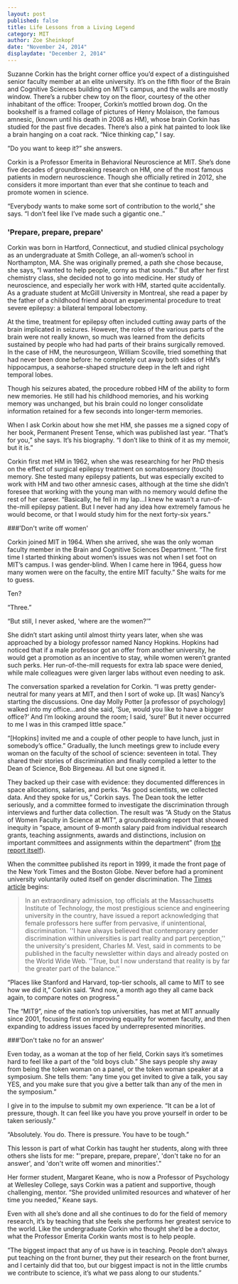 ```yaml
---
layout: post
published: false
title: Life Lessons from a Living Legend
category: MIT
author: Zoe Sheinkopf
date: "November 24, 2014"
displaydate: "December 2, 2014"
---
```


Suzanne Corkin has the bright corner office you’d expect of a distinguished senior faculty member at an elite university. It’s on the fifth floor of the Brain and Cognitive Sciences building on MIT’s campus, and the walls are mostly window. There’s a rubber chew toy on the floor, courtesy of the other inhabitant of the office: Trooper, Corkin’s mottled brown dog. On the bookshelf is a framed collage of pictures of Henry Molaison, the famous amnesic, (known until his death in 2008 as HM), whose brain Corkin has studied for the past five decades. There’s also a pink hat painted to look like a brain hanging on a coat rack. “Nice thinking cap,” I say.

“Do you want to keep it?” she answers.

Corkin is a Professor Emerita in Behavioral Neuroscience at MIT. She’s done five decades of groundbreaking research on HM, one of the most famous patients in modern neuroscience. Though she officially retired in 2012, she considers it more important than ever that she continue to teach and promote women in science. 

“Everybody wants to make some sort of contribution to the world,” she says. “I don’t feel like I’ve made such a gigantic one..”

### 'Prepare, prepare, prepare'

Corkin was born in Hartford, Connecticut, and studied clinical psychology as an undergraduate at Smith College, an all-women’s school in Northampton, MA. She was originally premed, a path she chose because, she says, “I wanted to help people, corny as that sounds.” But after her first chemistry class, she decided not to go into medicine. Her study of neuroscience, and especially her work with HM, started quite accidentally. As a graduate student at McGill University in Montreal, she read a paper by the father of a childhood friend about an experimental procedure to treat severe epilepsy: a bilateral temporal lobectomy.

At the time, treatment for epilepsy often included cutting away parts of the brain implicated in seizures. However, the roles of the various parts of the brain were not really known, so much was learned from the deficits sustained by people who had had parts of their brains surgically removed. In the case of HM, the neurosurgeon, William Scoville, tried something that had never been done before: he completely cut away both sides of HM’s hippocampus, a seahorse-shaped structure deep in the left and right temporal lobes.

Though his seizures abated, the procedure robbed HM of the ability to form new memories. He still had his childhood memories, and his working memory was unchanged, but his brain could no longer consolidate information retained for a few seconds into longer-term memories.

When I ask Corkin about how she met HM, she passes me a signed copy of her book, Permanent Present Tense, which was published last year. “That’s for you,” she says. It’s his biography. “I don’t like to think of it as my memoir, but it is.”

Corkin first met HM in 1962, when she was researching for her PhD thesis on the effect of surgical epilepsy treatment on somatosensory (touch) memory. She tested many epilepsy patients, but was especially excited to work with HM and two other amnesic cases, although at the time she didn’t foresee that working with the young man with no memory would define the rest of her career. “Basically, he fell in my lap…I knew he wasn’t a run-of-the-mill epilepsy patient. But I never had any idea how extremely famous he would become, or that I would study him for the next forty-six years.” 

###'Don't write off women'

Corkin joined MIT in 1964. When she arrived, she was the only woman faculty member in the Brain and Cognitive Sciences Department. “The first time I started thinking about women’s issues was not when I set foot on MIT’s campus. I was gender-blind. When I came here in 1964, guess how many women were on the faculty, the entire MIT faculty.” She waits for me to guess.

Ten?

“Three.”

 “But still, I never asked, ‘where are the women?’” 

She didn’t start asking until almost thirty years later, when she was approached by a biology professor named Nancy Hopkins. Hopkins had noticed that if a male professor got an offer from another university, he would get a promotion as an incentive to stay, while women weren’t granted such perks. Her run-of-the-mill requests for extra lab space were denied, while male colleagues were given larger labs without even needing to ask. 

The conversation sparked a revelation for Corkin. “I was pretty gender-neutral for many years at MIT, and then I sort of woke up. [It was] Nancy’s starting the discussions. One day Molly Potter [a professor of psychology] walked into my office...and she said, ‘Sue, would you like to have a bigger office?’ And I’m looking around the room; I said, ‘sure!’ But it never occurred to me I was in this cramped little space.”

“[Hopkins] invited me and a couple of other people to have lunch, just in somebody’s office.” Gradually, the lunch meetings grew to include every woman on the faculty of the school of science: seventeen in total. They shared their stories of discrimination and finally compiled a letter to the Dean of Science, Bob Birgeneau. All but one signed it.  

They backed up their case with evidence: they documented differences in space allocations, salaries, and perks. “As good scientists, we collected data. And they spoke for us,” Corkin says. The Dean took the letter seriously, and a committee formed to investigate the discrimination through interviews and further data collection. The result was “A Study on the Status of Women Faculty in Science at MIT”, a groundbreaking report that showed inequity in “space, amount of 9-month salary paid from individual research grants, teaching assignments, awards and distinctions, inclusion on important committees and assignments within the department” (from [the report itself](http://web.mit.edu/fnl/women/women.html)). 

When the committee published its report in 1999, it made the front page of the New York Times and the Boston Globe. Never before had a prominent university voluntarily outed itself on gender discrimination. The [Times article](http://www.nytimes.com/1999/03/23/us/mit-admits-discrimination-against-female-professors.html) begins:

>In an extraordinary admission, top officials at the Massachusetts Institute of Technology, the most prestigious science and engineering university in the country, have issued a report acknowledging that female professors here suffer from pervasive, if unintentional, discrimination.
''I have always believed that contemporary gender discrimination within universities is part reality and part perception,'' the university's president, Charles M. Vest, said in comments to be published in the faculty newsletter within days and already posted on the World Wide Web. ''True, but I now understand that reality is by far the greater part of the balance.''

“Places like Stanford and Harvard, top-tier schools, all came to MIT to see how we did it,” Corkin said. “And now, a month ago they all came back again, to compare notes on progress.”

The “MIT9”, nine of the nation’s top universities, has met at MIT annually since 2001, focusing first on improving equality for women faculty, and then expanding to address issues faced by underrepresented minorities.

###'Don't take no for an answer'

Even today, as a woman at the top of her field, Corkin says it’s sometimes hard to feel like a part of the “old boys club.” She says people shy away from being the token woman on a panel, or the token woman speaker at a symposium. She tells them: “any time you get invited to give a talk, you say YES, and you make sure that you give a better talk than any of the men in the symposium.”

I give in to the impulse to submit my own experience. “It can be a lot of pressure, though. It can feel like you have you prove yourself in order to be taken seriously.”

“Absolutely. You do. There is pressure. You have to be tough.”

This lesson is part of what Corkin has taught her students, along with three others she lists for me: "'prepare, prepare, prepare', 'don't take no for an answer', and 'don't write off women and minorities'." 

Her former student, Margaret Keane, who is now a Professor of Psychology at Wellesley College, says Corkin was a patient and supportive, though challenging, mentor. “She provided unlimited resources and whatever of her time you needed,” Keane says.

Even with all she’s done and all she continues to do for the field of memory research, it’s by teaching that she feels she performs her greatest service to the world. Like the undergraduate Corkin who thought she’d be a doctor, what the Professor Emerita Corkin wants most is to help people.

“The biggest impact that any of us have is in teaching. People don’t always put teaching on the front burner, they put their research on the front burner, and I certainly did that too, but our biggest impact is not in the little crumbs we contribute to science, it’s what we pass along to our students.” 